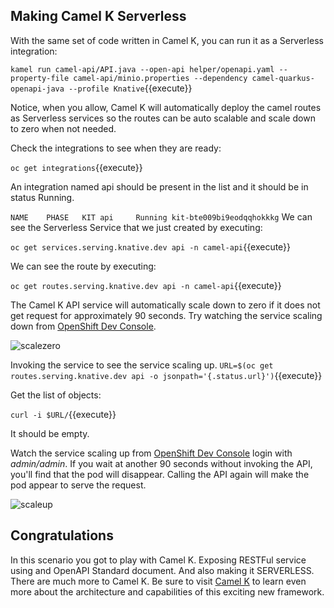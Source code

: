 ## Making Camel K Serverless


With the same set of code written in Camel K, you can run it as a Serverless integration:

``kamel run camel-api/API.java --open-api helper/openapi.yaml --property-file camel-api/minio.properties --dependency camel-quarkus-openapi-java --profile Knative``{{execute}}

Notice, when you allow, Camel K will automatically deploy the camel routes as Serverless services so the routes can be auto scalable and scale down to zero when not needed.

Check the integrations to see when they are ready:

``oc get integrations``{{execute}}

An integration named api should be present in the list and it should be in status Running.

``
NAME    PHASE   KIT
api     Running kit-bte009bi9eodqqhokkkg
``
We can see the Serverless Service that we just created by executing:

``oc get services.serving.knative.dev api -n camel-api``{{execute}}


We can see the route by executing:

``oc get routes.serving.knative.dev api -n camel-api``{{execute}}


The Camel K API service will automatically scale down to zero if it does not get request for approximately 90 seconds. Try watching the service scaling down from [OpenShift Dev Console](https://console-openshift-console-[[HOST_SUBDOMAIN]]-443-[[KATACODA_HOST]].environments.katacoda.com/topology/ns/camel-api/graph).

![scalezero](/openshift/assets/middleware/middleware-camelk/camel-k-serving/Serving-Step4-01-scalezero.png)

Invoking the service to see the service scaling up.
``URL=$(oc get routes.serving.knative.dev api -o jsonpath='{.status.url}')``{{execute}}

Get the list of objects:

``curl -i $URL/``{{execute}}

It should be empty.

Watch the service scaling up from [OpenShift Dev Console](https://console-openshift-console-[[HOST_SUBDOMAIN]]-443-[[KATACODA_HOST]].environments.katacoda.com/topology/ns/camel-api/graph) login with *admin/admin*. If you wait at another 90 seconds without invoking the API, you'll find that the pod will disappear. Calling the API again will make the pod appear to serve the request.

![scaleup](/openshift/assets/middleware/middleware-camelk/camel-k-serving/Serving-Step4-02-scaleup.png)


## Congratulations

In this scenario you got to play with Camel K. Exposing RESTFul service using and OpenAPI Standard document. And also making it SERVERLESS. There are much more to Camel K. Be sure to visit [Camel K](https://camel.apache.org/camel-k/latest/index.html) to learn even more about the architecture and capabilities of this exciting new framework.
